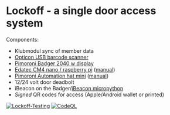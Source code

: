 # Lockoff - a single door access system

Components:

- Klubmodul sync of member data
- [Opticon USB barcode scanner](https://opticon.shop/scanners/stationary/opticon-m-11-usb/)
- [Pimoroni Badger 2040 w display](https://shop.pimoroni.com/products/badger-2040-w?variant=40514062188627)
- [Edatec CM4 nano / raspberry pi](https://www.edatec.cn/en/elpc/cm4-nano.html) ([manual](https://docs.edatec.cn/cm4-nano/))
- [Pimoroni Automation hat mini](https://shop.pimoroni.com/products/automation-hat-mini) ([manual](https://github.com/pimoroni/automation-hat))
- 12/24 volt door deadbolt
- iBeacon on the Badger/[iBeacon micropython](https://gist.github.com/N3MIS15/589062360a658a36b9c810fec8bb0c91)
- _Signed_ QR codes for access (Apple/Android wallet or printed)

[![Lockoff-Testing](https://github.com/jensimik/lockoff/actions/workflows/backend.yml/badge.svg)](https://github.com/jensimik/lockoff/actions/workflows/backend.yml) [![CodeQL](https://github.com/jensimik/lockoff/actions/workflows/github-code-scanning/codeql/badge.svg)](https://github.com/jensimik/lockoff/actions/workflows/github-code-scanning/codeql)
